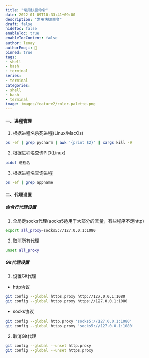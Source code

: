 ```yaml
---
title: "常用快捷命令"
date: 2022-01-09T10:33:41+09:00
description: "常用快捷命令"
draft: false
hideToc: false
enableToc: true
enableTocContent: false
author: leoay
authorEmoji: 🎅
pinned: true
tags:
- shell
- bash
- terminal
series:
- terminal
categories:
- shell
- bash
- terminal
image: images/feature2/color-palette.png
---
```



#### 一、进程管理
1. 根据进程名杀死进程(Linux/MacOs)
```bash
ps -ef | grep pycharm | awk '{print $2}' | xargs kill -9
```

2. 根据进程名查询PID(Linux)
```bash
pidof 进程名
```

3. 根据进程名查询进程
```bash
ps -ef | grep appname
```

#### 二、代理设置
##### 命令行代理设置
1. 全局走socks代理(socks5适用于大部分的流量，有些程序不走http)
```bash
export all_proxy=socks5://127.0.0.1:1080
```

2. 取消所有代理
```bash
unset all_proxy
```

##### Git代理设置
1. 设置Git代理

* http协议
```bash
git config --global https.proxy http://127.0.0.1:1080
git config --global https.proxy https://127.0.0.1:1080
```

* socks协议
```bash
git config --global http.proxy 'socks5://127.0.0.1:1080'
git config --global https.proxy 'socks5://127.0.0.1:1080'
```

2. 取消Git代理
```bash
git config --global --unset http.proxy
git config --global --unset https.proxy
```

